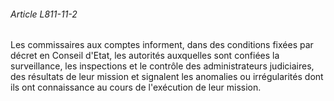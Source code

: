 ###### Article L811-11-2

Les commissaires aux comptes informent, dans des conditions fixées par décret en Conseil d'Etat, les autorités auxquelles sont confiées la surveillance, les inspections et le contrôle des administrateurs judiciaires, des résultats de leur mission et signalent les anomalies ou irrégularités dont ils ont connaissance au cours de l'exécution de leur mission.


